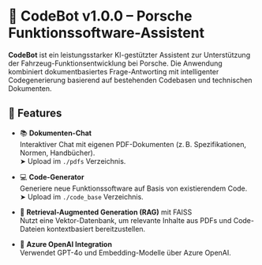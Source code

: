 # 🤖 CodeBot v1.0.0 – Porsche Funktionssoftware-Assistent

**CodeBot** ist ein leistungsstarker KI-gestützter Assistent zur Unterstützung der Fahrzeug-Funktionsentwicklung bei Porsche. Die Anwendung kombiniert dokumentbasiertes Frage-Antworting mit intelligenter Codegenerierung basierend auf bestehenden Codebasen und technischen Dokumenten.

## 🚀 Features

- 📚 **Dokumenten-Chat**  
  Interaktiver Chat mit eigenen PDF-Dokumenten (z. B. Spezifikationen, Normen, Handbücher).  
  ➤ Upload im `./pdfs` Verzeichnis.

- 💻 **Code-Generator**  
  Generiere neue Funktionssoftware auf Basis von existierendem Code.  
  ➤ Upload im `./code_base` Verzeichnis.

- 🧠 **Retrieval-Augmented Generation (RAG)** mit FAISS  
  Nutzt eine Vektor-Datenbank, um relevante Inhalte aus PDFs und Code-Dateien kontextbasiert bereitzustellen.

- 🔐 **Azure OpenAI Integration**  
  Verwendet GPT-4o und Embedding-Modelle über Azure OpenAI.
